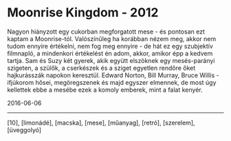 # Moonrise Kingdom - 2012

Nagyon hiányzott egy cukorban megforgatott mese - és pontosan ezt kaptam a Moonrise-tól. Valószínűleg ha korábban nézem meg, akkor nem tudom ennyire értékelni, nem fog meg ennyire - de hát ez egy szubjektív filmnapló, a mindenkori értékelést én adom, akkor, amikor épp a kedvem tartja. Sam és Suzy két gyerek, akik együtt elszöknek egy mesés-parányi szigeten, a szülők, a cserkészek és a sziget egyetlen rendőre őket hajkurásszák napokon keresztül. Edward Norton, Bill Murray, Bruce Willis - ifjúkorom hősei, megöregszenek és majd egyszer elmennek, de most úgy kellettek ebbe a mesébe ezek a komoly emberek, mint a falat kenyér.

2016-06-06 

----

[10], [limonádé], [macska], [mese], [műanyag], [retró], [szerelem], [üveggolyó]
